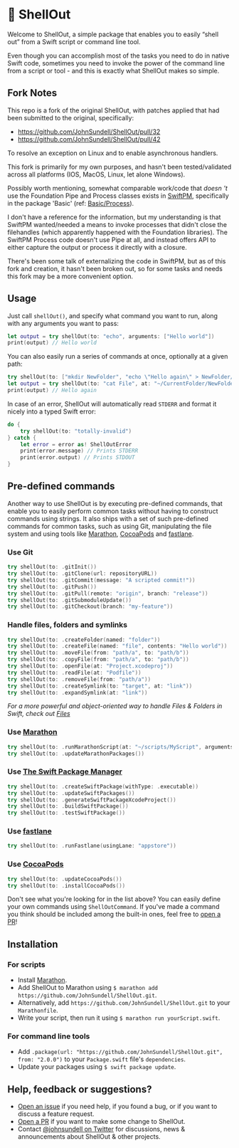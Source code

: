 
# 🐚 ShellOut

Welcome to ShellOut, a simple package that enables you to easily “shell out” from a Swift script or command line tool.

Even though you can accomplish most of the tasks you need to do in native Swift code, sometimes you need to invoke the power of the command line from a script or tool - and this is exactly what ShellOut makes so simple.

## Fork Notes

This repo is a fork of the original ShellOut, with patches applied that had been submitted to the original, specifically:
- https://github.com/JohnSundell/ShellOut/pull/32
- https://github.com/JohnSundell/ShellOut/pull/42

To resolve an exception on Linux and to enable asynchronous handlers.

This fork is primarily for my own purposes, and hasn't been tested/validated across all platforms (IOS, MacOS, Linux, let alone Windows).

Possibly worth mentioning, somewhat comparable work/code that *doesn 't* use the
Foundation Pipe and Process classes exists in [SwiftPM](https://github.com/apple/swift-package-manager),
specifically in the package 'Basic'
(ref: [Basic/Process](https://github.com/apple/swift-package-manager/blob/master/Sources/Basic/Process.swift)).

I don't have a reference for the information, but my understanding is that SwiftPM wanted/needed a means to
invoke processes that didn't close the filehandles (which apparently happened with the Foundation libraries).
The SwiftPM Process code doesn't use Pipe at all, and instead offers API to either capture the output or
process it directly with a closure.

There's been some talk of externalizing the code in SwiftPM, but as of this fork and creation, it hasn't been
broken out, so for some tasks and needs this fork may be a more convenient option.

## Usage

Just call `shellOut()`, and specify what command you want to run, along with any arguments you want to pass:

```swift
let output = try shellOut(to: "echo", arguments: ["Hello world"])
print(output) // Hello world
```

You can also easily run a series of commands at once, optionally at a given path:
```swift
try shellOut(to: ["mkdir NewFolder", "echo \"Hello again\" > NewFolder/File"], at: "~/CurrentFolder")
let output = try shellOut(to: "cat File", at: "~/CurrentFolder/NewFolder")
print(output) // Hello again
```

In case of an error, ShellOut will automatically read `STDERR` and format it nicely into a typed Swift error:
```swift
do {
    try shellOut(to: "totally-invalid")
} catch {
    let error = error as! ShellOutError
    print(error.message) // Prints STDERR
    print(error.output) // Prints STDOUT
}
```

## Pre-defined commands

Another way to use ShellOut is by executing pre-defined commands, that enable you to easily perform common tasks without having to construct commands using strings. It also ships with a set of such pre-defined commands for common tasks, such as using Git, manipulating the file system and using tools like [Marathon](https://github.com/JohnSundell/Marathon), [CocoaPods](https://cocoapods.org) and [fastlane](https://fastlane.tools).

### Use Git

```swift
try shellOut(to: .gitInit())
try shellOut(to: .gitClone(url: repositoryURL))
try shellOut(to: .gitCommit(message: "A scripted commit!"))
try shellOut(to: .gitPush())
try shellOut(to: .gitPull(remote: "origin", branch: "release"))
try shellOut(to: .gitSubmoduleUpdate())
try shellOut(to: .gitCheckout(branch: "my-feature"))
```

### Handle files, folders and symlinks

```swift
try shellOut(to: .createFolder(named: "folder"))
try shellOut(to: .createFile(named: "file", contents: "Hello world"))
try shellOut(to: .moveFile(from: "path/a", to: "path/b"))
try shellOut(to: .copyFile(from: "path/a", to: "path/b"))
try shellOut(to: .openFile(at: "Project.xcodeproj"))
try shellOut(to: .readFile(at: "Podfile"))
try shellOut(to: .removeFile(from: "path/a"))
try shellOut(to: .createSymlink(to: "target", at: "link"))
try shellOut(to: .expandSymlink(at: "link"))
```

*For a more powerful and object-oriented way to handle Files & Folders in Swift, check out [Files](https://github.com/JohnSundell/Files)*

### Use [Marathon](https://github.com/JohnSundell/Marathon)

```swift
try shellOut(to: .runMarathonScript(at: "~/scripts/MyScript", arguments: ["One", "Two"]))
try shellOut(to: .updateMarathonPackages())
```

### Use [The Swift Package Manager](https://github.com/apple/swift-package-manager)

```swift
try shellOut(to: .createSwiftPackage(withType: .executable))
try shellOut(to: .updateSwiftPackages())
try shellOut(to: .generateSwiftPackageXcodeProject())
try shellOut(to: .buildSwiftPackage())
try shellOut(to: .testSwiftPackage())
```

### Use [fastlane](https://fastlane.tools)

```swift
try shellOut(to: .runFastlane(usingLane: "appstore"))
```

### Use [CocoaPods](https://cocoapods.org)

```swift
try shellOut(to: .updateCocoaPods())
try shellOut(to: .installCocoaPods())
```

Don't see what you're looking for in the list above? You can easily define your own commands using `ShellOutCommand`. If you've made a command you think should be included among the built-in ones, feel free to [open a PR](https://github.com/JohnSundell/ShellOut/pull/new/master)!

## Installation

### For scripts

- Install [Marathon](https://github.com/johnsundell/marathon).
- Add ShellOut to Marathon using `$ marathon add https://github.com/JohnSundell/ShellOut.git`.
- Alternatively, add `https://github.com/JohnSundell/ShellOut.git` to your `Marathonfile`.
- Write your script, then run it using `$ marathon run yourScript.swift`.

### For command line tools

- Add `.package(url: "https://github.com/JohnSundell/ShellOut.git", from: "2.0.0")` to your `Package.swift` file's `dependencies`.
- Update your packages using `$ swift package update`.

## Help, feedback or suggestions?

- [Open an issue](https://github.com/JohnSundell/ShellOut/issues/new) if you need help, if you found a bug, or if you want to discuss a feature request.
- [Open a PR](https://github.com/JohnSundell/ShellOut/pull/new/master) if you want to make some change to ShellOut.
- Contact [@johnsundell on Twitter](https://twitter.com/johnsundell) for discussions, news & announcements about ShellOut & other projects.
